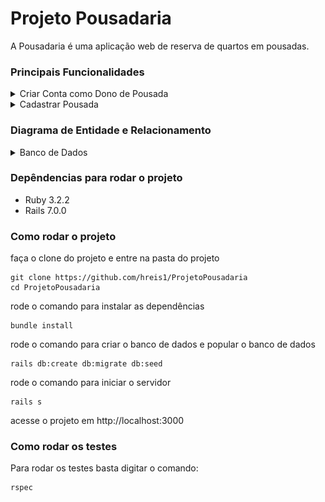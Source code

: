 # Projeto Pousadaria

A Pousadaria é uma aplicação web de reserva de quartos em pousadas.

### Principais Funcionalidades
<details>
<summary>Criar Conta como Dono de Pousada</summary>

- [X] Permitir que donos de pousadas criem uma conta fornecendo seu e-mail e senha.
</details>

<details>
<summary>Cadastrar Pousada</summary>

- [X] Permitir que donos de pousadas cadastrem sua pousada fornecendo nome fantasia, razão social, CNPJ, telefone para contato, e-mail para contato e endereço completo com endereço, bairro, estado, cidade e CEP.
- [X] Permitir que donos de pousadas cadastrem uma descrição de sua pousada, os meios de pagamentos aceitos, informar se a pousada aceita ou não pets e cadastrar um texto com políticas de uso da pousada.
- [X] Permitir que donos de pousadas cadastrem um horário padrão para check-in e check-out.
- [X] Permitir que somente os donos de pousadas editem os dados de sua própria pousada.
- [X] Não permitir que donos de pousadas excluam sua pousada.
- [X] Permitir que cada dono de pousada possua somente uma pousada cadastrada.
- [ ] Permitir que donos de pousadas indiquem se sua pousada está ativa ou não na plataforma.
- [ ] Não permitir que pousadas desativadas sejam listadas nas buscas para visitantes.
- [ ] Não permitir que pousadas desativadas aceitem novas reservas.
</details>

### Diagrama de Entidade e Relacionamento
<details>
<summary>Banco de Dados</summary>

![Diagrama de Entidade e Relacionamento](/assets/db.png)
</details>

### Depêndencias para rodar o projeto
- Ruby 3.2.2
- Rails 7.0.0

### Como rodar o projeto
faça o clone do projeto e entre na pasta do projeto
```
git clone https://github.com/hreis1/ProjetoPousadaria
cd ProjetoPousadaria
```
rode o comando para instalar as dependências
```
bundle install
```
rode o comando para criar o banco de dados e popular o banco de dados
```
rails db:create db:migrate db:seed
```
rode o comando para iniciar o servidor
```
rails s
```
acesse o projeto em http://localhost:3000

### Como rodar os testes
Para rodar os testes basta digitar o comando: 
```
rspec
```